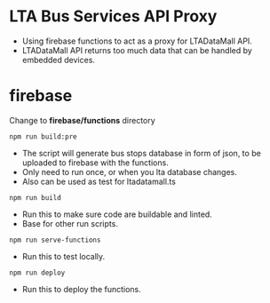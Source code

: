 # LTA Bus Services API Proxy

- Using firebase functions to act as a proxy for LTADataMall API.
- LTADataMall API returns too much data that can be handled by embedded devices.

# firebase
Change to **firebase/functions** directory

`npm run build:pre`
- The script will generate bus stops database in form of json, to be uploaded to firebase with the functions.
- Only need to run once, or when you lta database changes.
- Also can be used as test for ltadatamall.ts

`npm run build`
- Run this to make sure code are buildable and linted. 
- Base for other run scripts.

`npm run serve-functions`
- Run this to test locally.

`npm run deploy`
- Run this to deploy the functions.